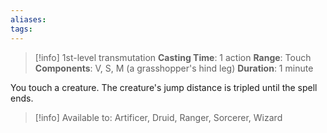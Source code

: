 ```yaml
---
aliases: 
tags:
---
```

>[!info]
>1st-level transmutation
>**Casting Time**: 1 action
>**Range**: Touch
>**Components**: V, S, M (a grasshopper's hind leg)
>**Duration**: 1 minute

You touch a creature. The creature's jump distance is tripled until the spell ends.

>[!info] Available to:
>Artificer, Druid, Ranger, Sorcerer, Wizard
